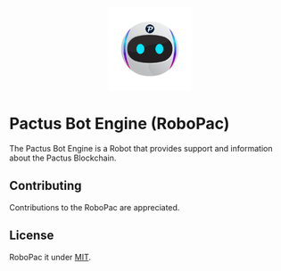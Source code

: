 <p align="center">
    <img alt="RoboPac" src="./assets/robopac.png" width="150" height="150" />
</p>

# Pactus Bot Engine (RoboPac)

The Pactus Bot Engine is a Robot that provides support and information about the Pactus Blockchain.


## Contributing

Contributions to the RoboPac are appreciated.

## License

RoboPac it under [MIT](./LICENSE).
